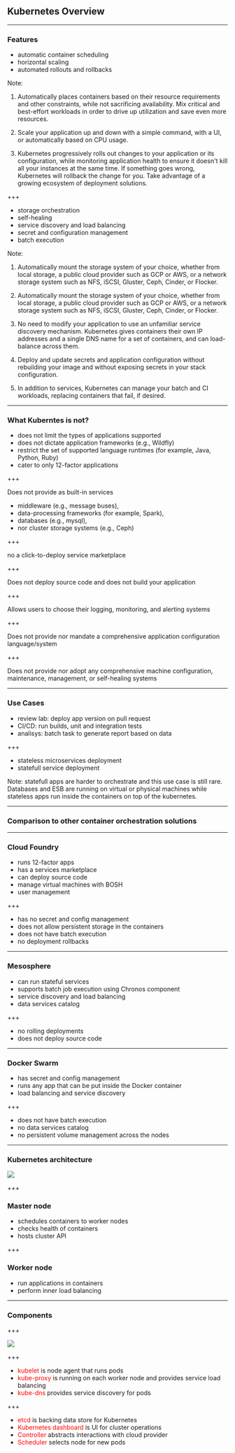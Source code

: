 ## Kubernetes Overview

---

### Features

- automatic container scheduling
- horizontal scaling
- automated rollouts and rollbacks

Note:

1. Automatically places containers based on their resource requirements and other constraints, while not sacrificing availability. Mix critical and best-effort workloads in order to drive up utilization and save even more resources.

2. Scale your application up and down with a simple command, with a UI, or automatically based on CPU usage.

3. Kubernetes progressively rolls out changes to your application or its configuration, while monitoring application health to ensure it doesn't kill all your instances at the same time. If something goes wrong, Kubernetes will rollback the change for you. Take advantage of a growing ecosystem of deployment solutions.

+++

- storage orchestration
- self-healing
- service discovery and load balancing
- secret and configuration management
- batch execution

Note:

1. Automatically mount the storage system of your choice, whether from local storage, a public cloud provider such as GCP or AWS, or a network storage system such as NFS, iSCSI, Gluster, Ceph, Cinder, or Flocker.

2. Automatically mount the storage system of your choice, whether from local storage, a public cloud provider such as GCP or AWS, or a network storage system such as NFS, iSCSI, Gluster, Ceph, Cinder, or Flocker.

3. No need to modify your application to use an unfamiliar service discovery mechanism. Kubernetes gives containers their own IP addresses and a single DNS name for a set of containers, and can load-balance across them.

4. Deploy and update secrets and application configuration without rebuilding your image and without exposing secrets in your stack configuration.

5. In addition to services, Kubernetes can manage your batch and CI workloads, replacing containers that fail, if desired.

---

### What Kuberntes is not?

- does not limit the types of applications supported
- does not dictate application frameworks (e.g., Wildfly)
- restrict the set of supported language runtimes (for example, Java, Python, Ruby)
- cater to only 12-factor applications

+++

Does not provide as built-in services

- middleware (e.g., message buses), 
- data-processing frameworks (for example, Spark), 
- databases (e.g., mysql), 
- nor cluster storage systems (e.g., Ceph) 

+++

no a click-to-deploy service marketplace

+++

Does not deploy source code and does not build your application

+++

Allows users to choose their logging, monitoring, and alerting systems

+++

Does not provide nor mandate a comprehensive application configuration language/system

+++

Does not provide nor adopt any comprehensive machine configuration, maintenance, management, or self-healing systems

---

### Use Cases

- review lab: deploy app version on pull request
- CI/CD: run builds, unit and integration tests
- analisys: batch task to generate report based on data

+++

- stateless microservices deployment
- statefull service deployment

Note: statefull apps are harder to orchestrate and this use case is still rare.
Databases and ESB are running on virtual or physical machines while stateless
apps run inside the containers on top of the kubernetes.

---

### Comparison to other container orchestration solutions

---

### Cloud Foundry

- runs 12-factor apps
- has a services marketplace
- can deploy source code
- manage virtual machines with BOSH
- user management

+++

- has no secret and config management
- does not allow persistent storage in the containers
- does not have batch execution
- no deployment rollbacks

---

### Mesosphere

- can run stateful services
- supports batch job execution using Chronos component
- service discovery and load balancing
- data services catalog

+++

- no rolling deployments
- does not deploy source code

---

### Docker Swarm

- has secret and config management
- runs any app that can be put inside the Docker container
- load balancing and service discovery

+++

- does not have batch execution
- no data services catalog
- no persistent volume management across the nodes

---

### Kubernetes architecture

![](https://s3.eu-central-1.amazonaws.com/altoros-public-images/k8s-nodes.png)

+++

### Master node

- schedules containers to worker nodes
- checks health of containers
- hosts cluster API

+++

### Worker node

- run applications in containers
- perform inner load balancing

---

### Components

+++

![](https://s3.eu-central-1.amazonaws.com/altoros-public-images/k8s-components.png)

+++

- <span style='color: red'>kubelet</span> is node agent that runs pods
- <span style='color: red'>kube-proxy</span> is running on each worker node and provides service load balancing
- <span style='color: red'>kube-dns</span>  provides service discovery for pods

+++

- <span style='color: red'>etcd</span> is backing data store for Kubernetes
- <span style='color: red'>Kubernetes dashboard</span>  is UI for cluster operations
- <span style='color: red'>Controller</span>  abstracts interactions with cloud provider
- <span style='color: red'>Scheduler</span>  selects node for new pods

